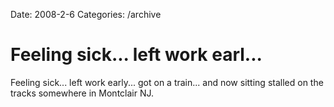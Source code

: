 Date: 2008-2-6
Categories: /archive

# Feeling sick... left work earl...

Feeling sick... left work early... got on a train... and now sitting stalled on the tracks somewhere in Montclair NJ.
